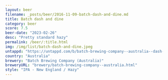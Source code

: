 ```yaml
---
layout: beer
filename: _posts/beer/2016-11-09-batch-dash-and-dine.md
title: Batch dash and dine
category: beer
score: 7.5
beer-date: "2023-02-26"
desc: "Pretty standard hazy"
permalink: /beer/:title.html
img: /img/list/batch-dash-and-dine.jpeg
untappd: "https://untappd.com/b/batch-brewing-company--australia--dash---dine-hazy-ipa/4993391"
country: "Australia"
brewery: "Batch Brewing Company (Australia)"
breweryURL: "brewery/batch-brewing-company--australia.html"
style: "IPA - New England / Hazy"
---
```

